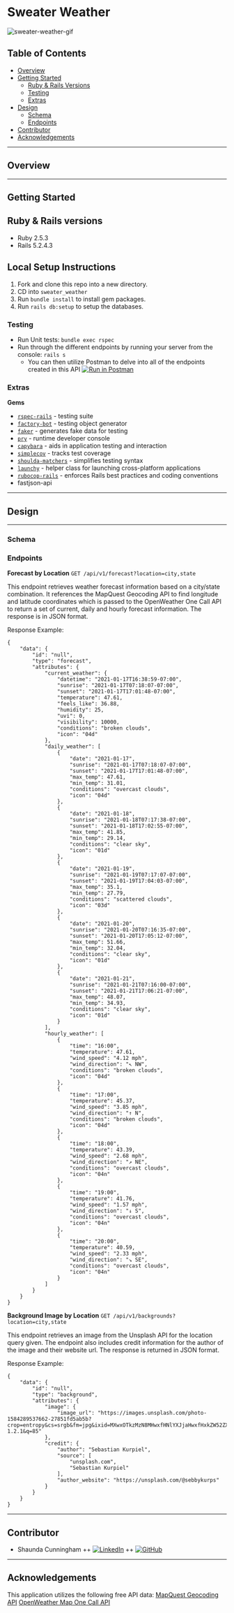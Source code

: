 # Sweater Weather
![sweater-weather-gif](https://media.giphy.com/media/26u6dryuZH98z5KuY/giphy.gif)

## Table of Contents
- [Overview](#overview)
- [Getting Started](#getting-started)
    - [Ruby & Rails Versions](#ruby-&-rails-versions)
    - [Testing](#testing)
    - [Extras](#extras)
- [Design](#design)
    - [Schema](#schema)
    - [Endpoints](#endpoints)
- [Contributor](#contributor)
- [Acknowledgements](#Acknowledgements)

***
## Overview

***

## Getting Started

## Ruby & Rails versions
- Ruby 2.5.3
- Rails 5.2.4.3

## Local Setup Instructions
1. Fork and clone this repo into a new directory.
2. CD into `sweater_weather`
3. Run `bundle install` to install gem packages.
4. Run `rails db:setup` to setup the databases.

### Testing
- Run Unit tests: `bundle exec rspec`
- Run through the different endpoints by running your server from the console: `rails s`
    - You can then utilize Postman to delve into all of the endpoints created in this API
    [![Run in Postman](https://run.pstmn.io/button.svg)](https://app.getpostman.com/run-collection/939ae4469e708be62766)
### Extras

**Gems**
- [`rspec-rails`](https://github.com/rspec/rspec-rails) - testing suite
- [`factory-bot`](https://github.com/thoughtbot/factory_bot) - testing object generator
- [`faker`](https://github.com/faker-ruby/faker) - generates fake data for testing
- [`pry`](https://github.com/pry/pry) - runtime developer console
- [`capybara`](https://github.com/teamcapybara/capybara) - aids in application testing and interaction
- [`simplecov`](https://github.com/simplecov-ruby/simplecov) - tracks test coverage
- [`shoulda-matchers`](https://github.com/thoughtbot/shoulda-matchers) - simplifies testing syntax
- [`launchy`](https://rubygems.org/gems/launchy/versions/2.5.0) - helper class for launching cross-platform applications
- [`rubocop-rails`](https://github.com/rubocop-hq/rubocop-rails) - enforces Rails best practices and coding conventions
- fastjson-api

***

## Design
***
### Schema

### Endpoints
**Forecast by Location**
`GET /api/v1/forecast?location=city,state`

This endpoint retrieves weather forecast information based on a city/state combination. It references the MapQuest Geocoding API to find longitude and latitude coordinates which is passed to the OpenWeather One Call API to return a set of current, daily and hourly forecast information. The response is in JSON format.

Response Example:

```
{
    "data": {
        "id": "null",
        "type": "forecast",
        "attributes": {
            "current_weather": {
                "datetime": "2021-01-17T16:38:59-07:00",
                "sunrise": "2021-01-17T07:18:07-07:00",
                "sunset": "2021-01-17T17:01:48-07:00",
                "temperature": 47.61,
                "feels_like": 36.88,
                "humidity": 25,
                "uvi": 0,
                "visibility": 10000,
                "conditions": "broken clouds",
                "icon": "04d"
            },
            "daily_weather": [
                {
                    "date": "2021-01-17",
                    "sunrise": "2021-01-17T07:18:07-07:00",
                    "sunset": "2021-01-17T17:01:48-07:00",
                    "max_temp": 47.61,
                    "min_temp": 31.01,
                    "conditions": "overcast clouds",
                    "icon": "04d"
                },
                {
                    "date": "2021-01-18",
                    "sunrise": "2021-01-18T07:17:38-07:00",
                    "sunset": "2021-01-18T17:02:55-07:00",
                    "max_temp": 41.85,
                    "min_temp": 29.14,
                    "conditions": "clear sky",
                    "icon": "01d"
                },
                {
                    "date": "2021-01-19",
                    "sunrise": "2021-01-19T07:17:07-07:00",
                    "sunset": "2021-01-19T17:04:03-07:00",
                    "max_temp": 35.1,
                    "min_temp": 27.79,
                    "conditions": "scattered clouds",
                    "icon": "03d"
                },
                {
                    "date": "2021-01-20",
                    "sunrise": "2021-01-20T07:16:35-07:00",
                    "sunset": "2021-01-20T17:05:12-07:00",
                    "max_temp": 51.66,
                    "min_temp": 32.04,
                    "conditions": "clear sky",
                    "icon": "01d"
                },
                {
                    "date": "2021-01-21",
                    "sunrise": "2021-01-21T07:16:00-07:00",
                    "sunset": "2021-01-21T17:06:21-07:00",
                    "max_temp": 48.07,
                    "min_temp": 34.93,
                    "conditions": "clear sky",
                    "icon": "01d"
                }
            ],
            "hourly_weather": [
                {
                    "time": "16:00",
                    "temperature": 47.61,
                    "wind_speed": "4.12 mph",
                    "wind_direction": "↖ NW",
                    "conditions": "broken clouds",
                    "icon": "04d"
                },
                {
                    "time": "17:00",
                    "temperature": 45.37,
                    "wind_speed": "3.85 mph",
                    "wind_direction": "↑ N",
                    "conditions": "broken clouds",
                    "icon": "04d"
                },
                {
                    "time": "18:00",
                    "temperature": 43.39,
                    "wind_speed": "2.68 mph",
                    "wind_direction": "↗ NE",
                    "conditions": "overcast clouds",
                    "icon": "04n"
                },
                {
                    "time": "19:00",
                    "temperature": 41.76,
                    "wind_speed": "1.57 mph",
                    "wind_direction": "↓ S",
                    "conditions": "overcast clouds",
                    "icon": "04n"
                },
                {
                    "time": "20:00",
                    "temperature": 40.59,
                    "wind_speed": "2.33 mph",
                    "wind_direction": "↘ SE",
                    "conditions": "overcast clouds",
                    "icon": "04n"
                }
            ]
        }
    }
}
```

**Background Image by Location**
`GET /api/v1/backgrounds?location=city,state`

This endpoint retrieves an image from the Unsplash API for the location query given. The endpoint also includes credit information for the author of the image and their website url. The response is returned in JSON format.

Response Example:
```
{
    "data": {
        "id": "null",
        "type": "background",
        "attributes": {
            "image": {
                "image_url": "https://images.unsplash.com/photo-1584289537662-27851fd5ab5b?crop=entropy&cs=srgb&fm=jpg&ixid=MXwxOTkzMzN8MHwxfHNlYXJjaHwxfHxkZW52ZXIsY298ZW58MXwwfHw&ixlib=rb-1.2.1&q=85"
            },
            "credit": {
                "author": "Sebastian Kurpiel",
                "source": [
                    "unsplash.com",
                    "Sebastian Kurpiel"
                ],
                "author_website": "https://unsplash.com/@sebbykurps"
            }
        }
    }
}
```

***
## Contributor
- Shaunda Cunningham ++ [![LinkedIn][linkedin-shield]](https://www.linkedin.com/in/shaunda-cunningham/) ++ [![GitHub][github-shield]](https://github.com/smcunning)

***
## Acknowledgements
This application utilizes the following free API data:
[MapQuest Geocoding API](https://developer.mapquest.com/documentation/geocoding-api/)
[OpenWeather Map One Call API](https://openweathermap.org/api/one-call-api)


<!-- MARKDOWN LINKS & IMAGES -->
[linkedin-shield]: https://img.shields.io/badge/-LinkedIn-black.svg?style=flat-square&logo=linkedin&colorB=555
[github-shield]: https://img.shields.io/badge/-GitHub-black.svg?style=flat-square&logo=github&colorB=555
